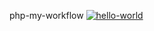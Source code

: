 php-my-workflow
[![hello-world](https://github.com/Yushi23/php-my-workflow/actions/workflows/hello-world.yml/badge.svg)](https://github.com/Yushi23/php-my-workflow/actions/workflows/hello-world.yml)